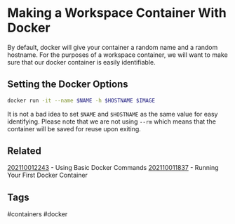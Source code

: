 # Making a Workspace Container With Docker
By default, docker will give your container a random name and a random hostname.
For the purposes of a workspace container, we will want to make sure that our
docker container is easily identifiable.


## Setting the Docker Options
```bash
docker run -it --name $NAME -h $HOSTNAME $IMAGE
```
It is not a bad idea to set ```$NAME``` and ```$HOSTNAME``` as the same value 
for easy identifying. Please note that we are not using ```--rm``` which means
that the container will be saved for reuse upon exiting.


## Related
[202110012243](../202110012243) - Using Basic Docker Commands
[202110011837](../202110011837) - Running Your First Docker Container


## Tags
#containers #docker
